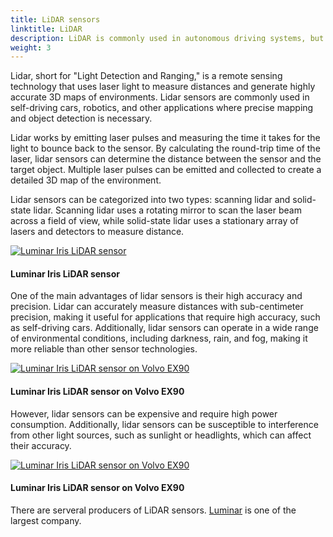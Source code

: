 ```yaml
---
title: LiDAR sensors
linktitle: LiDAR
description: LiDAR is commonly used in autonomous driving systems, but is also becoming more common in ADAS features.
weight: 3
---
```

<!-- markdownlint-disable MD033 -->

Lidar, short for "Light Detection and Ranging," is a remote sensing technology that uses laser light to measure distances and generate highly accurate 3D maps of environments. Lidar sensors are commonly used in self-driving cars, robotics, and other applications where precise mapping and object detection is necessary.

Lidar works by emitting laser pulses and measuring the time it takes for the light to bounce back to the sensor. By calculating the round-trip time of the laser, lidar sensors can determine the distance between the sensor and the target object. Multiple laser pulses can be emitted and collected to create a detailed 3D map of the environment.

Lidar sensors can be categorized into two types: scanning lidar and solid-state lidar. Scanning lidar uses a rotating mirror to scan the laser beam across a field of view, while solid-state lidar uses a stationary array of lasers and detectors to measure distance.

<figur>
    <a href="https://media.evkx.net/multimedia/technology/sensorsandcameras/lidar/volvoex90_2.png">
        <img src="https://media.evkx.net/multimedia/technology/sensorsandcameras/lidar/volvoex90_2_st.png" alt="Luminar Iris LiDAR sensor" title="Luminar Iris LiDAR sensor">
    </a>
    <figcaption><h4>Luminar Iris LiDAR sensor</h4></figcaption>
</figur>

One of the main advantages of lidar sensors is their high accuracy and precision. Lidar can accurately measure distances with sub-centimeter precision, making it useful for applications that require high accuracy, such as self-driving cars. Additionally, lidar sensors can operate in a wide range of environmental conditions, including darkness, rain, and fog, making it more reliable than other sensor technologies.

<figur>
    <a href="https://media.evkx.net/multimedia/technology/sensorsandcameras/lidar/lidarvolvoex90_3.jpg">
        <img src="https://media.evkx.net/multimedia/technology/sensorsandcameras/lidar/lidarvolvoex90_3_st.jpg" alt="Luminar Iris LiDAR sensor on Volvo EX90" title="Volvo Lidar Sensor">
    </a>
    <figcaption><h4>Luminar Iris LiDAR sensor on Volvo EX90</h4></figcaption>
</figur>

However, lidar sensors can be expensive and require high power consumption. Additionally, lidar sensors can be susceptible to interference from other light sources, such as sunlight or headlights, which can affect their accuracy.

<figur>
    <a href="https://media.evkx.net/multimedia/technology/sensorsandcameras/lidar/lidarvolvoex90.jpg">
        <img src="https://media.evkx.net/multimedia/technology/sensorsandcameras/lidar/lidarvolvoex90_st.jpg" alt="Luminar Iris LiDAR sensor on Volvo EX90" title="Volvo Lidar Sensor">
    </a>
    <figcaption><h4>Luminar Iris LiDAR sensor on Volvo EX90</h4></figcaption>
</figur>

There are serveral producers of LiDAR sensors. [Luminar](https://www.luminartech.com/technology#iris) is one of the largest company.